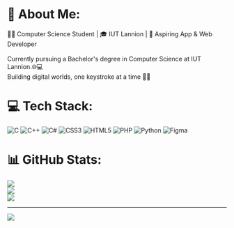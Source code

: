 # 💫 About Me:
👨‍💻 Computer Science Student | 🎓 IUT Lannion | 🚀 Aspiring App & Web Developer<br><br>Currently pursuing a Bachelor's degree in Computer Science at IUT Lannion.🌐💻<br>Building digital worlds, one keystroke at a time  🚀✨


# 💻 Tech Stack:
![C](https://img.shields.io/badge/c-%2300599C.svg?style=flat&logo=c&logoColor=white) ![C++](https://img.shields.io/badge/c++-%2300599C.svg?style=flat&logo=c%2B%2B&logoColor=white) ![C#](https://img.shields.io/badge/c%23-%23239120.svg?style=flat&logo=c-sharp&logoColor=white) ![CSS3](https://img.shields.io/badge/css3-%231572B6.svg?style=flat&logo=css3&logoColor=white) ![HTML5](https://img.shields.io/badge/html5-%23E34F26.svg?style=flat&logo=html5&logoColor=white) ![PHP](https://img.shields.io/badge/php-%23777BB4.svg?style=flat&logo=php&logoColor=white) ![Python](https://img.shields.io/badge/python-3670A0?style=flat&logo=python&logoColor=ffdd54) 	![Figma](https://img.shields.io/badge/figma-%23F24E1E.svg?style=flat&logo=figma&logoColor=white)
# 📊 GitHub Stats:
![](https://github-readme-stats.vercel.app/api?username=KHazard&theme=dark&hide_border=false&include_all_commits=true&count_private=true)<br/>
![](https://github-readme-streak-stats.herokuapp.com/?user=KHazard&theme=dark&hide_border=false)<br/>
![](https://github-readme-stats.vercel.app/api/top-langs/?username=KHazard&theme=dark&hide_border=false&include_all_commits=true&count_private=true&layout=compact)

---
[![](https://visitcount.itsvg.in/api?id=KHazard&icon=2&color=12)](https://visitcount.itsvg.in)

<!-- Proudly created with GPRM ( https://gprm.itsvg.in ) -->
